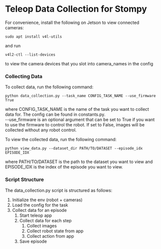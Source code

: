 # Teleop Data Collection for Stompy

For convenience, install the following on Jetson to view connected cameras:
```
sudo apt install v4l-utils
```
and run 
```
v4l2-ctl --list-devices
```
to view the camera devices that you slot into camera_names in the config

### Collecting Data

To collect data, run the following command:
```
python data_collection.py --task_name CONFIG_TASK_NAME --use_firmware True
```
where CONFIG_TASK_NAME is the name of the task you want to collect data for. The config can be found in constants.py.\
--use_firmware is an optional argument that can be set to True if you want to use the firmware to control the robot. If set to False, images will be collected without any robot control.

To view the collected data, run the following command:
```
python view_data.py --dataset_dir PATH/TO/DATASET --episode_idx EPISODE_IDX
```
where PATH/TO/DATASET is the path to the dataset you want to view and EPISODE_IDX is the index of the episode you want to view.

### Script Structure

The data_collection.py script is structured as follows:
1. Initialize the env (robot + cameras)
2. Load the config for the task
3. Collect data for an episode
    1. Start teleop app
    2. Collect data for each step
        1. Collect images
        2. Collect robot state from app
        3. Collect action from app
    3. Save episode

